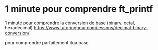 # 1 minute pour comprendre ft_printf


1 minute pour comprendre la conversion de base (binary, octal, hexadecimal)
https://www.tutoringhour.com/lessons/decimal-binary-conversion/

pour comprendre parfaitement itoa base